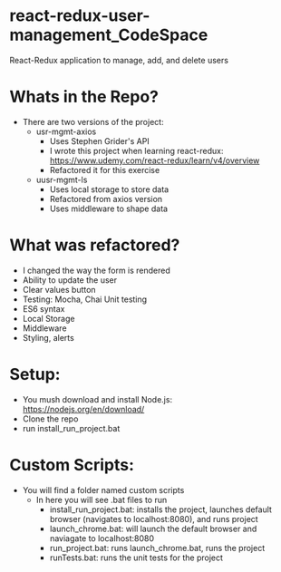 # react-redux-user-management_CodeSpace
React-Redux application to manage, add, and delete users

# Whats in the Repo?
- There are two versions of the project:
  - usr-mgmt-axios
    - Uses Stephen Grider's API
    - I wrote this project when learning react-redux: https://www.udemy.com/react-redux/learn/v4/overview
    - Refactored it for this exercise
  - uusr-mgmt-ls
    - Uses local storage to store data
    - Refactored from axios version
    - Uses middleware to shape data

# What was refactored?
- I changed the way the form is rendered
- Ability to update the user
- Clear values button
- Testing: Mocha, Chai Unit testing
- ES6 syntax
- Local Storage
- Middleware
- Styling, alerts
    
# Setup:
  - You mush download and install Node.js: https://nodejs.org/en/download/
  - Clone the repo
  - run install_run_project.bat
  
# Custom Scripts:
  - You will find a folder named custom scripts
    - In here you will see .bat files to run
      - install_run_project.bat: installs the project, launches default browser (navigates to localhost:8080), and runs project
      - launch_chrome.bat: will launch the default browser and naviagate to localhost:8080
      - run_project.bat: runs launch_chrome.bat, runs the project
      - runTests.bat: runs the unit tests for the project
